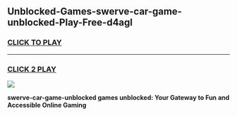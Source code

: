 
## Unblocked-Games-swerve-car-game-unblocked-Play-Free-d4agl
<h3>
<a href="https://premium76.site?title=swerve-car-game-unblocked&ref=18A1">CLICK TO PLAY</a></h3>
<hr>

<h3>
<a href="https://premium76.site?title=swerve-car-game-unblocked&ref=18A1">CLICK 2 PLAY</a>
  
</h3>

<a href="https://premium76.site?title=swerve-car-game-unblocked&ref=18A1"><img src="https://clearcache.store/games.png"></a>


**swerve-car-game-unblocked games unblocked: Your Gateway to Fun and Accessible Online Gaming**
